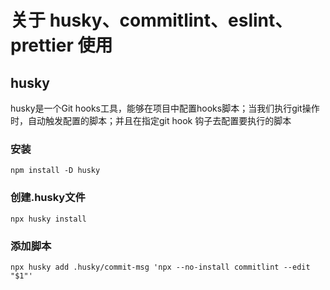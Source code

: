 # 关于 husky、commitlint、eslint、prettier 使用

## husky

husky是一个Git hooks工具，能够在项目中配置hooks脚本；当我们执行git操作时，自动触发配置的脚本；并且在指定git hook 钩子去配置要执行的脚本

### 安装
`npm install -D husky`

### 创建.husky文件
`npx husky install`

### 添加脚本
`npx husky add .husky/commit-msg 'npx --no-install commitlint --edit "$1"'`
